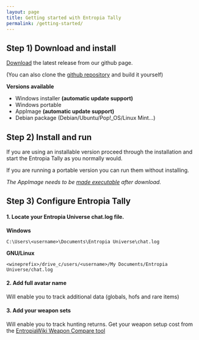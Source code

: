 ```yaml
---
layout: page
title: Getting started with Entropia Tally
permalink: /getting-started/
---
```


## Step 1) Download and install

[Download](https://github.com/EntropiaTally/entropia-tally-app/releases/latest) the latest release from our github page.

(You can also clone the [github repository](https://github.com/EntropiaTally/entropia-tally-app/) and build it yourself)

**Versions available**
- Windows installer **(automatic update support)**
- Windows portable
- AppImage **(automatic update support)**
- Debian package (Debian/Ubuntu/Pop!_OS/Linux Mint...)

## Step 2) Install and run

If you are using an installable version proceed through the installation and start the Entropia Tally as you normally would.

If you are running a portable version you can run them without installing.

*The AppImage needs to be [made executable](http://discourse.appimage.org/t/how-to-make-an-appimage-executable/80) after download.*

## Step 3) Configure Entropia Tally

#### 1. Locate your Entropia Universe chat.log file.

**Windows**

```
C:\Users\<username>\Documents\Entropia Universe\chat.log
```

**GNU/Linux**


```
<wineprefix>/drive_c/users/<username>/My Documents/Entropia Universe/chat.log
```

#### 2. Add full avatar name

Will enable you to track additional data (globals, hofs and rare items)

#### 3. Add your weapon sets

Will enable you to track hunting returns.
Get your weapon setup cost from the [EntropiaWiki Weapon Compare tool](http://www.entropiawiki.com/WeaponCompareV2.aspx)
